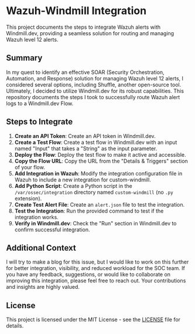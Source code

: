 # Wazuh-Windmill Integration

This project documents the steps to integrate Wazuh alerts with Windmill.dev, providing a seamless solution for routing and managing Wazuh level 12 alerts.

## Summary

In my quest to identify an effective SOAR (Security Orchestration, Automation, and Response) solution for managing Wazuh level 12 alerts, I considered several options, including Shuffle, another open-source tool. Ultimately, I decided to utilize Windmill.dev for its robust capabilities. This repository documents the steps I took to successfully route Wazuh alert logs to a Windmill.dev Flow.

## Steps to Integrate

1. **Create an API Token**: Create an API token in Windmill.dev.
2. **Create a Test Flow**: Create a test flow in Windmill.dev with an input named "Input" that takes a "String" as the input parameter.
3. **Deploy the Flow**: Deploy the test flow to make it active and accessible.
4. **Copy the Flow URL**: Copy the URL from the "Details & Triggers" section of your flow.
5. **Add Integration in Wazuh**: Modify the integration configuration file in Wazuh to include a new integration for custom-windmill.
6. **Add Python Script**: Create a Python script in the `/var/ossec/integration` directory named `custom-windmill` (no `.py` extension).
7. **Create Test Alert File**: Create an `alert.json` file to test the integration.
8. **Test the Integration**: Run the provided command to test if the integration works.
9. **Verify in Windmill.dev**: Check the "Run" section in Windmill.dev to confirm successful integration.

## Additional Context

I will try to make a blog for this issue, but I would like to work on this further for better integration, visibility, and reduced workload for the SOC team. If you have any feedback, suggestions, or would like to collaborate on improving this integration, please feel free to reach out. Your contributions and insights are highly valued.

## License

This project is licensed under the MIT License - see the [LICENSE](LICENSE) file for details.
